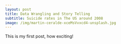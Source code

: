 ```yaml
---
layout: post
title: Data Wrangling and Story Telling 
subtitle: Suicide rates in The US around 2008  
image: /img/martin-ceralde-xceMsVvxcd4-unsplash.jpg
---
```


This is my first post, how exciting!
